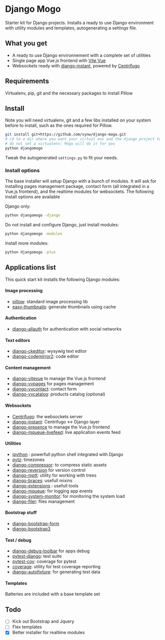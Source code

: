 # Django Mogo

Starter kit for Django projects. Installs a ready to use Django environment with utility modules and
templates, autogenerating a settings file.

## What you get

- A ready to use Django environnement with a complete set of utilities
- Single page app Vue.js frontend with [Vite Vue](https://github.com/synw/django-vitevue)
- Websockets ready with [django-instant](https://github.com/synw/django-instant), 
powered by [Centrifugo](https://github.com/centrifugal/centrifugo/)

## Requirements

Virtualenv, pip, git and the necessary packages to install Pillow

## Install

Note you will need virtualenv, git and a few libs installed on your system before to install, such as the ones required
for Pillow.

  ```bash
git install git+https://github.com/synw/django-mogo.git
# cd to a dir where you want your virtual env and the django project to be installed
# do not set a virtualenv: Mogo will do it for you
python djangomogo
  ```

Tweak the autogenerated `settings.py` to fit your needs.

### Install options

The base installer will setup Django with a bunch of modules. It will ask for installing pages management package, 
contact form (all integrated in a Vue.js frontend), and the realtime modules for websockets. 
The following install options are available

Django only:

   ```bash
python djangomogo -django
   ```

Do not install and configure Django, just install modules:

   ```bash
python djangomogo -modules
   ```
   
Install more modules:

   ```bash
python djangomogo -plus
   ```

## Applications list

This quick start kit installs the following Django modules:

#### Image processing

- [pillow](https://github.com/python-pillow/Pillow): standard image processing lib
- [easy-thumbnails](https://github.com/SmileyChris/easy-thumbnails): generate thumbnails using cache

#### Authentication

- [django-allauth](https://github.com/pennersr/django-allauth) for authentication with social networks

#### Text editors

- [django-ckeditor](https://github.com/django-ckeditor/django-ckeditor): wysywig text editor
- [django-codemirror2](https://github.com/sk1p/django-codemirror2): code editor

#### Content management

- [django-vitevue](https://github.com/synw/django-vitevue) to manage the Vue.js frontend
- [django-vvpages](https://github.com/synw/django-vvpages) for pages management
- [django-vvcontact](https://github.com/synw/django-qcf): contact form
- [django-vvcatalog](https://github.com/synw/django-vvcatalog): products catalog (optional)

#### Websockets

- [Centrifugo](https://github.com/centrifugal/centrifugo/): the websockets server
- [django-instant](https://github.com/synw/django-instant): Centrifugo <-> Django layer
- [django-presence](https://github.com/synw/django-presence) to manage the Vue.js frontend
- [django-mqueue-livefeed](https://github.com/synw/django-mqueue-livefeed): live application events feed

#### Utilities

- [ipython](http://ipython.org/) : powerfull python shell integrated with Django
- [pytz](http://pytz.sourceforge.net/): timezones
- [django-compressor](https://github.com/django-compressor/django-compressor): to compress static assets
- [django-reversion](https://github.com/etianen/django-reversion) for version control
- [django-mptt](https://github.com/django-mptt/django-mptt): utility for working with trees
- [django-braces](https://github.com/brack3t/django-braces): usefull mixins
- [django-extensions](https://github.com/django-extensions/django-extensions) : usefull tools
- [django-mqueue](https://github.com/synw/django-mqueue): for logging app events 
- [django-system-monitor](https://github.com/hakanzy/django-system-monitor): for monitoring the system load
- [django-filer](https://github.com/divio/django-filer): files management

#### Bootstrap stuff

- [django-bootstrap-form](https://github.com/tzangms/django-bootstrap-form)
- [django-bootstrap3](https://github.com/dyve/django-bootstrap3)

#### Test / debug

- [django-debug-toolbar](https://github.com/django-debug-toolbar/django-debug-toolbar) for apps debug
- [pytest-django](https://github.com/pytest-dev/pytest-django): test suite
- [pytest-cov](https://github.com/pytest-dev/pytest-cov): coverage for pytest
- [coverage](https://bitbucket.org/ned/coveragepy): utility for test coverage reporting
- [django-autofixture](https://github.com/gregmuellegger/django-autofixture): for generating test data

#### Templates

Batteries are included with a base template set

## Todo

- [ ] Kick out Bootstrap and Jquery
- [ ] Flex templates
- [x] Better installer for realtime modules
